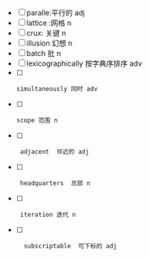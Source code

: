- [ ] paralle:平行的   adj
- [ ] lattice :网格    n
- [ ] crux: 关键      n
- [ ] illusion  幻想 n
- [ ] batch 批 n
- [ ]   lexicographically  按字典序排序 adv
- [ ]     simultaneously 同时 adv
- [ ]     scope 范围 n
- [ ]      adjacent  邻近的 adj
- [ ]      headquarters  总部 n
- [ ]      iteration 迭代 n
- [ ]       subscriptable  可下标的 adj

